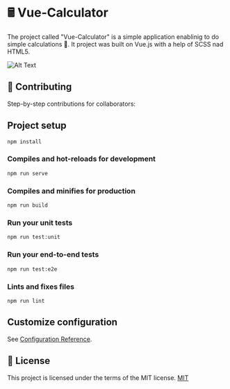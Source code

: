 # 🖩 Vue-Calculator 

The project called "Vue-Calculator" is a simple application enablinig to do simple calculations 🧮. 
It project was built on Vue.js with a help of SCSS nad HTML5.


![Alt Text](https://media1.giphy.com/media/54u95VIHXR4bAb7ve1/giphy.gif)

## 🔗 Contributing
Step-by-step contributions for collaborators:

## Project setup
```
npm install
```

### Compiles and hot-reloads for development
```
npm run serve
```

### Compiles and minifies for production
```
npm run build
```

### Run your unit tests
```
npm run test:unit
```

### Run your end-to-end tests
```
npm run test:e2e
```

### Lints and fixes files
```
npm run lint
```

## Customize configuration
See [Configuration Reference](https://cli.vuejs.org/config/).


## 📜 License
This project is licensed under the terms of the MIT license.
[MIT](https://choosealicense.com/licenses/mit/)
